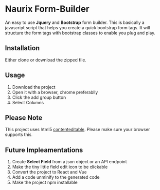 # Naurix Form-Builder
An easy to use **Jquery** and **Bootstrap** form builder. This is basically a javascript script that helps you create a quick bootstrap form tags.  It will structure the form tags with bootstrap classes to enable you plug and play.

## Installation
Either clone or download the zipped file.

## Usage
1. Download the project 
2. Open it with a browser, chrome preferablly
3. Click the add group button
4. Select Columns

## Please Note
This project uses html5 [contenteditable](https://developer.mozilla.org/en-US/docs/Web/HTML/Global_attributes/contenteditable). Please make sure your browser supports this.  

## Future Impleamentations
1. Create **Select Field** from a json object or an API endpoint
2. Make the tiny little field edit icon to be clickable
3. Convert the project to React and Vue
4. Add a code unminify to the generated code
5. Make the project npm installable